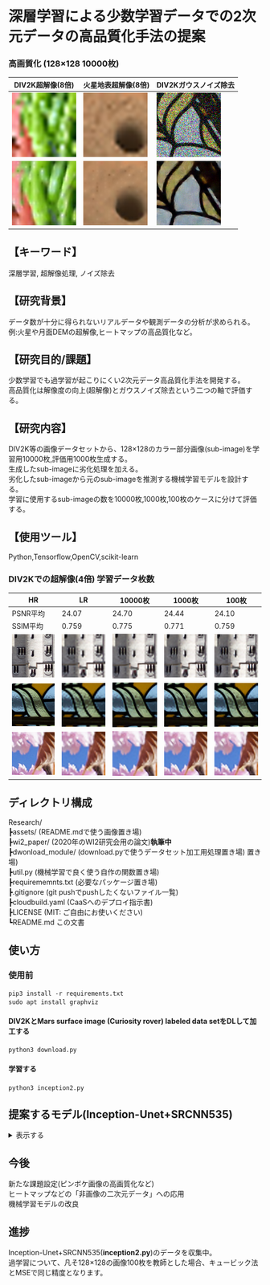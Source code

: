 # 深層学習による少数学習データでの2次元データの高品質化手法の提案
### 高画質化 (128×128 10000枚)  
|DIV2K超解像(8倍)|火星地表超解像(8倍)|DIV2Kガウスノイズ除去|
|---|---|---|
|![](https://github.com/jSm449g4d/Research/blob/master/assets/t570.png)|![](https://github.com/jSm449g4d/Research/blob/master/assets/t529.png)|![](https://github.com/jSm449g4d/Research/blob/master/assets/t236.png)|
|![](https://github.com/jSm449g4d/Research/blob/master/assets/p570.png)|![](https://github.com/jSm449g4d/Research/blob/master/assets/p529.png)|![](https://github.com/jSm449g4d/Research/blob/master/assets/p236.png)|

## 【キーワード】 
深層学習, 超解像処理, ノイズ除去  
## 【研究背景】
データ数が十分に得られないリアルデータや観測データの分析が求められる。  
例:火星や月面DEMの超解像,ヒートマップの高品質化など。   
## 【研究目的/課題】
少数学習でも過学習が起こりにくい2次元データ高品質化手法を開発する。  
高品質化は解像度の向上(超解像)とガウスノイズ除去という二つの軸で評価する。  
## 【研究内容】
DIV2K等の画像データセットから、128×128のカラー部分画像(sub-image)を学習用10000枚,評価用1000枚生成する。  
生成したsub-imageに劣化処理を加える。  
劣化したsub-imageから元のsub-imageを推測する機械学習モデルを設計する。  
学習に使用するsub-imageの数を10000枚,1000枚,100枚のケースに分けて評価する。  
## 【使用ツール】
Python,Tensorflow,OpenCV,scikit-learn  

### DIV2Kでの超解像(4倍) 学習データ枚数 
|HR|LR|10000枚|1000枚|100枚|
|---|---|---|---|---|
|PSNR平均|24.07|24.70|24.44|24.10|
|SSIM平均|0.759|0.775|0.771|0.759|
|![](https://github.com/jSm449g4d/Research/blob/master/assets/134_HR.png)|![](https://github.com/jSm449g4d/Research/blob/master/assets/134_LR.png)|![](https://github.com/jSm449g4d/Research/blob/master/assets/134_10000.png)|![](https://github.com/jSm449g4d/Research/blob/master/assets/134_1000.png)|![](https://github.com/jSm449g4d/Research/blob/master/assets/134_100.png)|
|![](https://github.com/jSm449g4d/Research/blob/master/assets/278_HR.png)|![](https://github.com/jSm449g4d/Research/blob/master/assets/278_LR.png)|![](https://github.com/jSm449g4d/Research/blob/master/assets/278_10000.png)|![](https://github.com/jSm449g4d/Research/blob/master/assets/278_1000.png)|![](https://github.com/jSm449g4d/Research/blob/master/assets/278_100.png)|
|![](https://github.com/jSm449g4d/Research/blob/master/assets/349_HR.png)|![](https://github.com/jSm449g4d/Research/blob/master/assets/349_LR.png)|![](https://github.com/jSm449g4d/Research/blob/master/assets/349_10000.png)|![](https://github.com/jSm449g4d/Research/blob/master/assets/349_1000.png)|![](https://github.com/jSm449g4d/Research/blob/master/assets/349_100.png)|
## ディレクトリ構成
Research/  
┣assets/ (README.mdで使う画像置き場)  
┣wi2_paper/ (2020年のWI2研究会用の論文)**執筆中**  
┣dwonload_module/ (download.pyで使うデータセット加工用処理置き場)  置き場)  
┣util.py (機械学習で良く使う自作の関数置き場)  
┣requirememnts.txt (必要なパッケージ置き場)  
┣.gitignore (git pushでpushしたくないファイル一覧)  
┣cloudbuild.yaml (CaaSへのデプロイ指示書)  
┣LICENSE (MIT: ご自由にお使いください)  
┗README.md この文書  
## 使い方
### 使用前
`pip3 install -r requirements.txt`  
`sudo apt install graphviz`  
#### **DIV2K**と**Mars surface image (Curiosity rover) labeled data set**をDLして加工する  
`python3 download.py`  
#### 学習する  
`python3 inception2.py`  
## 提案するモデル(Inception-Unet+SRCNN535)
<details><summary>表示する</summary><div><img src="https://github.com/jSm449g4d/Research/blob/master/assets/model.png"/></div></details>

## 今後 
新たな課題設定(ピンボケ画像の高画質化など)  
ヒートマップなどの「非画像の二次元データ」への応用  
機械学習モデルの改良  
## 進捗
Inception-Unet+SRCNN535(**inception2.py**)のデータを収集中。  
過学習について、凡そ128×128の画像100枚を教師とした場合、キュービック法とMSEで同じ精度となります。
